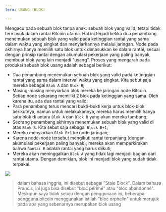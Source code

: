 ```yaml
---
term: USANG (BLOK)

---
```

Mengacu pada sebuah blok tanpa anak: sebuah blok yang valid, tetapi tidak termasuk dalam rantai Bitcoin utama. Hal ini terjadi ketika dua penambang menemukan sebuah blok yang valid pada ketinggian rantai yang sama dalam waktu yang singkat dan menyiarkannya melalui jaringan. Node pada akhirnya hanya memilih satu blok untuk dimasukkan ke dalam rantai, sesuai dengan prinsip rantai dengan akumulasi pekerjaan yang paling banyak, membuat blok yang lain menjadi "usang". Proses yang mengarah pada produksi sebuah blok usang adalah sebagai berikut:


- Dua penambang menemukan sebuah blok yang valid pada ketinggian rantai yang sama dalam interval waktu yang singkat. Kita sebut saja mereka sebagai `Blok A` dan `Blok B`;
- Masing-masing menyiarkan blok mereka ke jaringan node Bitcoin. Setiap node sekarang memiliki 2 blok pada ketinggian yang sama. Oleh karena itu, ada dua rantai yang valid;
- Para penambang terus mencari bukti-bukti kerja untuk blok-blok berikutnya, namun untuk melakukannya, mereka harus memilih hanya satu blok di antara `Blok A` dan `Blok B` yang akan mereka tambang;
- Seorang penambang akhirnya menemukan sebuah blok yang valid di atas `Blok B`. Kita sebut saja sebagai `Block B+1`;
- Mereka menyiarkan `Blok B+1` ke node jaringan;
- Karena node-node tersebut mengikuti rantai terpanjang (dengan akumulasi pekerjaan paling banyak), mereka akan memperkirakan bahwa `Rantai B` adalah rantai yang harus diikuti;
- Mereka akan meninggalkan `Blok A` yang tidak lagi menjadi bagian dari rantai utama. Dengan demikian, blok ini menjadi blok yang sudah tidak terpakai.

![](../../dictionnaire/assets/9.webp)

> dalam bahasa Inggris, ini disebut sebagai "Stale Block". Dalam bahasa Prancis, ini juga bisa disebut "bloc périmé" atau "bloc abandonné". Meskipun saya tidak setuju dengan penggunaan ini, beberapa pengguna bitcoin menggunakan istilah "bloc orphelin" untuk merujuk pada apa yang sebenarnya merupakan blok usang